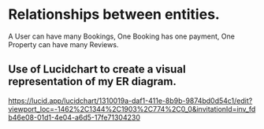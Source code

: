 # Relationships between entities.

A User can have many Bookings,
One Booking has one payment,
One Property can have many Reviews.

## Use of Lucidchart to create a visual representation of my ER diagram.

https://lucid.app/lucidchart/1310019a-daf1-411e-8b9b-9874bd0d54c1/edit?viewport_loc=-1462%2C1344%2C1903%2C774%2C0_0&invitationId=inv_fdb46e08-01d1-4e04-a6d5-17fe71304230
